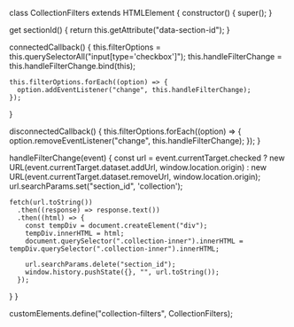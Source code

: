 class CollectionFilters extends HTMLElement {
  constructor() {
    super();
  }

  get sectionId() {
    return this.getAttribute("data-section-id");
  }

  connectedCallback() {
    this.filterOptions = this.querySelectorAll("input[type='checkbox']");
    this.handleFilterChange = this.handleFilterChange.bind(this);

    this.filterOptions.forEach((option) => {
      option.addEventListener("change", this.handleFilterChange);
    });
  }

  disconnectedCallback() {
    this.filterOptions.forEach((option) => {
      option.removeEventListener("change", this.handleFilterChange);
    });
  }

  handleFilterChange(event) {
    const url = event.currentTarget.checked ? new URL(event.currentTarget.dataset.addUrl, window.location.origin) : new URL(event.currentTarget.dataset.removeUrl, window.location.origin);
    url.searchParams.set("section_id", 'collection');

    fetch(url.toString())
      .then((response) => response.text())
      .then((html) => {
        const tempDiv = document.createElement("div");
        tempDiv.innerHTML = html;
        document.querySelector(".collection-inner").innerHTML = tempDiv.querySelector(".collection-inner").innerHTML;

        url.searchParams.delete("section_id");
        window.history.pushState({}, "", url.toString());
      });
  }
}

customElements.define("collection-filters", CollectionFilters);